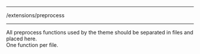 ******************************************************************************
/extensions/preprocess
******************************************************************************

All preprocess functions used by the theme should be separated in files and
placed here.  
One function per file.
